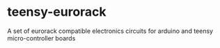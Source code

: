 # teensy-eurorack
A set of eurorack compatible electronics circuits for arduino and teensy micro-controller boards
